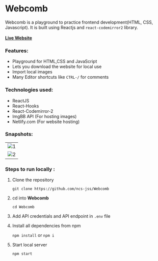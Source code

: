 # Webcomb
Webcomb is a playground to practice frontend development(HTML, CSS, Javascript). It is built using Reactjs and `react-codemirror2` library. 
<br /><br />
<b>[Live Website](https://webcomb.netlify.app/)</b>

### Features:
* Playground for HTML,CSS and JavaScript
* Lets you download the website for local use
* Import local images
* Many Editor shortcuts like `CTRL-/` for comments

### Technologies used:
* ReactJS
* React-Hooks
* React-Codemirror-2
* ImgBB API (For hosting images)
* Netlify.com (For website hosting)

### Snapshots:
<table>
 <tr>
  <td>
     <img src="https://i.ibb.co/q5s4jnb/Screenshot-from-2020-06-02-18-29-59.png" alt="1" border="0">
  </td>
 </tr>
 <tr>
  <td>
     <img src="https://i.ibb.co/sj3Dpw2/Screenshot-from-2020-06-02-18-28-15.png" alt="2" border="0">
  </td>
 </tr>
</table>

### Steps to run locally :

1. Clone the repository
  
     `git clone https://github.com/ncs-jss/Webcomb`

2. cd into **Webcomb**
  
      `cd Webcomb`
      
3. Add API credentials and API endpoint in `.env` file 

4. Install all dependencies from npm
      
      `npm install` or `npm i`
      
5. Start local server
      
      `npm start`
